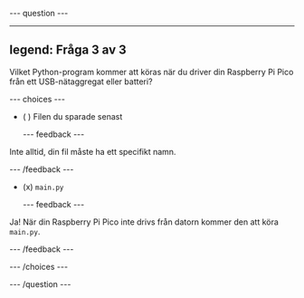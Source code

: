 
--- question ---

---
legend: Fråga 3 av 3
---

Vilket Python-program kommer att köras när du driver din Raspberry Pi Pico från ett USB-nätaggregat eller batteri?

--- choices ---

- ( ) Filen du sparade senast


  --- feedback ---

Inte alltid, din fil måste ha ett specifikt namn.

  --- /feedback ---


- (x) `main.py`


  --- feedback ---

Ja! När din Raspberry Pi Pico inte drivs från datorn kommer den att köra `main.py`.

  --- /feedback ---

--- /choices ---

--- /question ---
